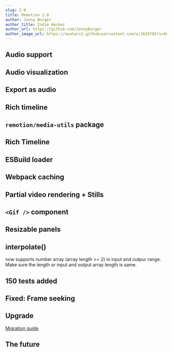 ```yaml
---
slug: 2-0
title: Remotion 2.0
author: Jonny Burger
author_title: Indie Hacker
author_url: https://github.com/JonnyBurger
author_image_url: https://avatars2.githubusercontent.com/u/1629785?s=460&u=12eb94da6070d00fc924761ce06e3a428d01b7e9&v=4
---
```


## Audio support

## Audio visualization

## Export as audio

## Rich timeline

## `remotion/media-utils` package

## Rich Timeline

## ESBuild loader

## Webpack caching

## Partial video rendering + Stills

## `<Gif />` component

## Resizable panels

## interpolate()
now supports number array (array length >= 2) in input and outpur range. Make sure the length or input and output array length is same.

## 150 tests added

## Fixed: Frame seeking

## Upgrade

[Migration guide](/docs/2-0-migration)

## The future
